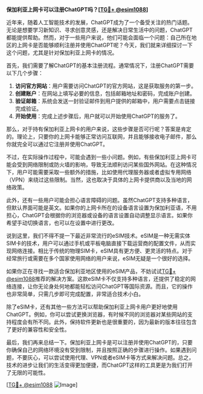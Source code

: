 **保加利亚上网卡可以注册ChatGPT吗？[[TG💪+ @esim1088](https://t.me/s/esim1088)]**

近年来，随着人工智能技术的发展，ChatGPT成为了一个备受关注的热门话题。无论是想要学习新知识、寻求创意灵感，还是解决日常生活中的问题，ChatGPT都能提供帮助。然而，对于一些用户来说，他们可能会面临一个问题：自己所在地区的上网卡是否能够顺利注册并使用ChatGPT呢？今天，我们就来详细探讨一下这个问题，尤其是针对保加利亚上网卡的情况。

首先，我们需要了解ChatGPT的基本注册流程。通常情况下，注册ChatGPT需要以下几个步骤：

1. **访问官方网站**：用户需要访问ChatGPT的官方网站，这是获取服务的第一步。
2. **创建账户**：在网站上填写必要的信息，包括邮箱地址和密码，完成账户创建。
3. **验证邮箱**：系统会发送一封验证邮件到用户提供的邮箱中，用户需要点击链接完成验证。
4. **开始使用**：完成上述步骤后，用户就可以开始使用ChatGPT的服务了。

那么，对于持有保加利亚上网卡的用户来说，这些步骤是否可行呢？答案是肯定的。理论上，只要你的上网卡能够正常访问互联网，并且能够接收电子邮件，那么你就完全可以通过它注册并使用ChatGPT。

不过，在实际操作过程中，可能会遇到一些小问题。例如，有些保加利亚上网卡可能会受到网络限制或防火墙的影响，导致无法顺利访问某些国外网站。在这种情况下，用户可能需要采取一些额外的措施，比如使用代理服务器或者虚拟专用网络（VPN）来绕过这些限制。当然，这也取决于具体的上网卡提供商以及当地的网络政策。

此外，还有一些用户可能会担心语言障碍的问题。虽然ChatGPT支持多种语言，但默认界面可能是英文。如果你的上网卡所在的设备语言设置为保加利亚语，不用担心，ChatGPT会根据你的浏览器或设备的语言设置自动调整显示语言。如果你希望手动切换语言，也可以在设置中进行更改。

说到这里，我们不得不提一下最近非常流行的eSIM技术。eSIM是一种无需实体SIM卡的技术，用户可以通过手机或平板电脑直接下载运营商的配置文件，从而实现网络连接。相比于传统的物理SIM卡，eSIM具有更方便、更灵活的特点。对于经常旅行或需要在多个国家使用网络的用户来说，eSIM无疑是一个很好的选择。

如果你正在寻找一款适合保加利亚地区使用的eSIM产品，不妨试试[TG💪+ @esim1088](https://t.me/s/esim1088)推荐的解决方案。这款eSIM卡不仅支持多种语言，还提供了稳定的网络连接，让你无论身处何地都能轻松访问ChatGPT等国际资源。而且，它的操作也非常简单，只需几步即可完成配置，非常适合技术小白。

除了eSIM卡，还有其他一些方法可以帮助保加利亚上网卡用户更好地使用ChatGPT。例如，你可以尝试更换浏览器，有时候不同的浏览器对某些网站的支持程度会有所不同。此外，保持软件更新也是很重要的，因为最新的版本往往包含了更好的兼容性和安全性。

最后，我们再来总结一下。保加利亚上网卡是可以注册并使用ChatGPT的，只要你确保自己的网络环境没有受到限制，并且按照正确的步骤进行操作。如果遇到问题，不要灰心，可以尝试使用代理、VPN或者eSIM卡等方式来解决问题。总之，技术的进步让我们的生活变得更加便捷，而ChatGPT这样的工具更是为我们打开了无限的可能性。

[[TG💪+ @esim1088](https://t.me/s/esim1088) ![Image](https://i.postimg.cc/4NQfJmqS/Snipaste-2025-05-13-00-14-12.png)]